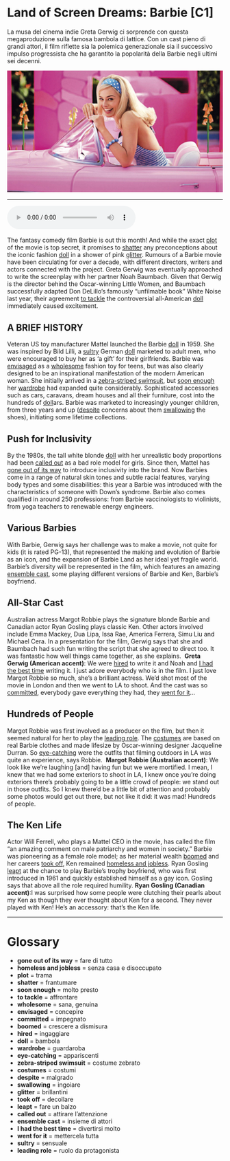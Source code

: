 # Land of Screen Dreams: Barbie   [C1]

La musa del cinema indie Greta Gerwig ci sorprende con questa megaproduzione sulla famosa bambola di lattice. Con un cast pieno di grandi attori, il film riflette sia la polemica generazionale sia il successivo impulso progressista che ha garantito la popolarità della Barbie negli ultimi sei decenni.

![](Land%20of%20Screen%20Dreams%20Barbie.jpg)

--------------

<div>
<audio controls autoplay>
    <source src="https://raw.githubusercontent.com/dartie/speakup/main/2023-07/Land%20of%20Screen%20Dreams%20Barbie.mp3" type="audio/mpeg">
</audio>
</div>


The fantasy comedy film Barbie is out this month! And while the exact [plot](## "trama") of the movie is top secret, it promises to [shatter](## "frantumare") any preconceptions about the iconic fashion [doll](## "bambola") in a shower of pink [glitter](## "brillantini").
Rumours of a Barbie movie have been circulating for over a decade, with different directors, writers and actors connected with the project. Greta Gerwig was eventually approached to write the screenplay with her partner Noah Baumbach. Given that Gerwig is the director behind the Oscar-winning Little Women, and Baumbach successfully adapted Don DeLillo’s famously “unfilmable book” White Noise last year, their agreement [to tackle](## "affrontare") the controversial all-American [doll](## "bambola") immediately caused excitement.

## A BRIEF HISTORY
Veteran US toy manufacturer Mattel launched the Barbie [doll](## "bambola") in 1959. She was inspired by Bild Lilli, a [sultry](## "sensuale") German [doll](## "bambola") marketed to adult men, who were encouraged to buy her as ‘a gift’ for their girlfriends. Barbie was [envisaged](## "concepire") as a [wholesome](## "sana, genuina") fashion toy for teens, but was also clearly designed to be an inspirational manifestation of the modern American woman. She initially arrived in a [zebra-striped swimsuit](## "costume zebrato"), but [soon enough](## "molto presto") her [wardrobe](## "guardaroba") had expanded quite considerably. Sophisticated accessories such as cars, caravans, dream houses and all their furniture, cost into the hundreds of [doll](## "bambola")ars. Barbie was marketed to increasingly younger children, from three years and up ([despite](## "malgrado") concerns about them [swallowing](## "ingoiare") the shoes), initiating some lifetime collections. 

## Push for Inclusivity
By the 1980s, the tall white blonde [doll](## "bambola") with her unrealistic body proportions had been [called out](## "attirare l’attenzione") as a bad role model for girls. Since then, Mattel has [gone out of its way](## "fare di tutto") to introduce inclusivity into the brand. Now Barbies come in a range of natural skin tones and subtle racial features, varying body types and some disabilities: this year a Barbie was introduced with the characteristics of someone with Down’s syndrome. Barbie also comes qualified in around 250 professions: from Barbie vaccinologists to violinists, from yoga teachers to renewable energy engineers.

## Various Barbies
With Barbie, Gerwig says her challenge was to make a movie, not quite for kids (it is rated PG-13), that represented the making and evolution of Barbie as an icon, and the expansion of Barbie Land as her ideal yet fragile world. Barbie’s diversity will be represented in the film, which features an amazing [ensemble cast](## "insieme di attori"), some playing different versions of Barbie and Ken, Barbie’s boyfriend. 

## All-Star Cast
Australian actress Margot Robbie plays the signature blonde Barbie and Canadian actor Ryan Gosling plays classic Ken. Other actors involved include Emma Mackey, Dua Lipa, Issa Rae, America Ferrera, Simu Liu and Michael Cera. In a presentation for the film, Gerwig says that she and Baumbach had such fun writing the script that she agreed to direct too. It was fantastic how well things came together, as she explains. 
**Greta Gerwig (American accent)**: We were [hired](## "ingaggiare") to write it and Noah and [I had the best time](## "divertirsi molto") writing it. I just adore everybody who is in the film. I just love Margot Robbie so much, she’s a brilliant actress. We’d shot most of the movie in London and then we went to LA to shoot. And the cast was so [committed](## "impegnato"), everybody gave everything they had, they [went for it](## "mettercela tutta")…

## Hundreds of People
Margot Robbie was first involved as a producer on the film, but then it seemed natural for her to play the [leading role](## "ruolo da protagonista"). The [costumes](## "costumi") are based on real Barbie clothes and made lifesize by Oscar-winning designer Jacqueline Durran. So [eye-catching](## "appariscenti") were the outfits that filming outdoors in LA was quite an experience, says Robbie. 
**Margot Robbie (Australian accent)**: We look like we’re laughing [and] having fun but we were mortified. I mean, I knew that we had some exteriors to shoot in LA, I knew once you’re doing exteriors there’s probably going to be a little crowd of people: we stand out in those outfits. So I knew there’d be a little bit of attention and probably some photos would get out there, but not like it did: it was mad! Hundreds of people.

## The Ken Life
Actor Will Ferrell, who plays a Mattel CEO in the movie, has called the film “an amazing comment on male patriarchy and women in society.” Barbie was pioneering as a female role model; as her material wealth [boomed](## "crescere a dismisura") and her careers [took off](## "decollare"), Ken remained [homeless and jobless](## "senza casa e disoccupato"). Ryan Gosling [leapt](## "fare un balzo") at the chance to play Barbie’s trophy boyfriend, who was first introduced in 1961 and quickly established himself as a gay icon. Gosling says that above all the role required humility.
**Ryan Gosling (Canadian accent)**:I was surprised how some people were clutching their pearls about my Ken as though they ever thought about Ken for a second. They never played with Ken! He’s an accessory: that’s the Ken life. 

--------------

<div style = "display:block; clear:both; page-break-after:always;"></div>

# Glossary
* **gone out of its way** = fare di tutto
* **homeless and jobless** = senza casa e disoccupato
* **plot** = trama
* **shatter** = frantumare
* **soon enough** = molto presto
* **to tackle** = affrontare
* **wholesome** = sana, genuina
* **envisaged** = concepire
* **committed** = impegnato
* **boomed** = crescere a dismisura
* **hired** = ingaggiare
* **doll** = bambola
* **wardrobe** = guardaroba
* **eye-catching** = appariscenti
* **zebra-striped swimsuit** = costume zebrato
* **costumes** = costumi
* **despite** = malgrado
* **swallowing** = ingoiare
* **glitter** = brillantini
* **took off** = decollare
* **leapt** = fare un balzo
* **called out** = attirare l’attenzione
* **ensemble cast** = insieme di attori
* **I had the best time** = divertirsi molto
* **went for it** = mettercela tutta
* **sultry** = sensuale
* **leading role** = ruolo da protagonista
